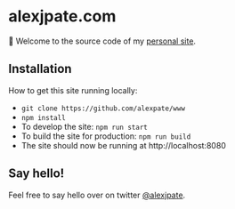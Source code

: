 # alexjpate.com

👋 Welcome to the source code of my [personal site](https://alexjpate.com).

## Installation

How to get this site running locally:

- `git clone https://github.com/alexpate/www`
- `npm install`
- To develop the site: `npm run start`
- To build the site for production: `npm run build`
- The site should now be running at http://localhost:8080

## Say hello!

Feel free to say hello over on twitter [@alexjpate](http://twitter.com/alexjpate).
